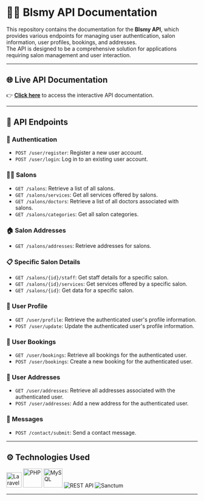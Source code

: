# 💇‍♀️ Blsmy API Documentation

This repository contains the documentation for the **Blsmy API**, which provides various endpoints for managing user authentication, salon information, user profiles, bookings, and addresses.  
The API is designed to be a comprehensive solution for applications requiring salon management and user interaction.

---

## 🌐 Live API Documentation
👉 [**Click here**](https://abdelrhman-arfat.github.io/blsmy-docs/) to access the interactive API documentation.

---

## 📌 API Endpoints

### 🔑 Authentication
- `POST /user/register`: Register a new user account.  
- `POST /user/login`: Log in to an existing user account.

### 💇‍♂️ Salons
- `GET /salons`: Retrieve a list of all salons.  
- `GET /salons/services`: Get all services offered by salons.  
- `GET /salons/doctors`: Retrieve a list of all doctors associated with salons.  
- `GET /salons/categories`: Get all salon categories.

### 🏠 Salon Addresses
- `GET /salons/addresses`: Retrieve addresses for salons.

### 📋 Specific Salon Details
- `GET /salons/{id}/staff`: Get staff details for a specific salon.  
- `GET /salons/{id}/services`: Get services offered by a specific salon.  
- `GET /salons/{id}`: Get data for a specific salon.  

### 👤 User Profile
- `GET /user/profile`: Retrieve the authenticated user's profile information.  
- `POST /user/update`: Update the authenticated user's profile information.

### 📅 User Bookings
- `GET /user/bookings`: Retrieve all bookings for the authenticated user.  
- `POST /user/bookings`: Create a new booking for the authenticated user.

### 🏡 User Addresses
- `GET /user/addresses`: Retrieve all addresses associated with the authenticated user.  
- `POST /user/addresses`: Add a new address for the authenticated user.

### 💌 Messages
- `POST /contact/submit`: Send a contact message.

---

## ⚙️ Technologies Used

<p align="left">
  <img src="https://cdn.jsdelivr.net/gh/devicons/devicon/icons/laravel/laravel-original.svg" width="40" alt="Laravel"/>
  <img src="https://cdn.jsdelivr.net/gh/devicons/devicon/icons/php/php-original.svg" width="50" alt="PHP"/>
  <img src="https://cdn.jsdelivr.net/gh/devicons/devicon/icons/mysql/mysql-original-wordmark.svg" width="50" alt="MySQL"/>
  <img src="https://img.shields.io/badge/API-RESTful-green?style=for-the-badge" alt="REST API"/>
  <img src="https://img.shields.io/badge/Auth-Sanctum-blue?style=for-the-badge" alt="Sanctum"/>
</p>

---
